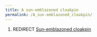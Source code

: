 ```yaml
---
title: A sun-emblazoned cloakpin
permalink: /A_sun-emblazoned_cloakpin/
---
```


1.  REDIRECT [Sun-emblazoned
    cloakpin](Sun-emblazoned_cloakpin "wikilink")